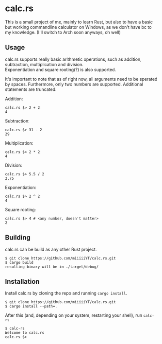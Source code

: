 # calc.rs

This is a small project of me, mainly to learn Rust, but also to have a basic but working commandline calculator on Windows, as we don't have bc to my knowledge. (I'll switch to Arch soon anyways, oh well)

## Usage

calc.rs supports really basic arithmetic operations, such as addition, subtraction, multiplication and division.  
Exponentiation and square rooting(?) is also supported.

It's important to note that as of right now, all arguments need to be sperated by spaces. Furthermore, only two numbers are supported. Additional statements are truncated.

Addition:

```
calc.rs $> 2 + 2
4
```

Subtraction:

```
calc.rs $> 31 - 2
29
```

Multiplication:

```
calc.rs $> 2 * 2
4
```

Division:

```
calc.rs $> 5.5 / 2
2.75
```

Exponentiation:

```
calc.rs $> 2 ^ 2
4
```

Square rooting:

```
calc.rs $> 4 # <any number, doesn't matter>
2
```

## Building

calc.rs can be build as any other Rust project.

```
$ git clone https://github.com/miiiiiYT/calc.rs.git
$ cargo build
resulting binary will be in ./target/debug/
```

## Installation

Install calc.rs by cloning the repo and running `cargo install`.

```
$ git clone https://github.com/miiiiiYT/calc.rs.git
$ cargo install --path=.
```

After this (and, depending on your system, restarting your shell), run `calc-rs`

```
$ calc-rs
Welcome to calc.rs
calc.rs $>
```
